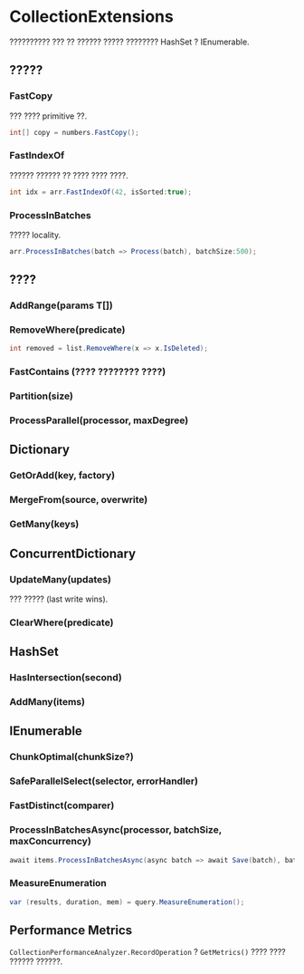 # CollectionExtensions
?????????? ??? ?? ?????? ????? ???????? HashSet ? IEnumerable.

## ?????
### FastCopy
??? ???? primitive ??.
```csharp
int[] copy = numbers.FastCopy();
```
### FastIndexOf
?????? ?????? ?? ???? ???? ????.
```csharp
int idx = arr.FastIndexOf(42, isSorted:true);
```
### ProcessInBatches
????? locality.
```csharp
arr.ProcessInBatches(batch => Process(batch), batchSize:500);
```

## ????
### AddRange(params T[])
### RemoveWhere(predicate)
```csharp
int removed = list.RemoveWhere(x => x.IsDeleted);
```
### FastContains (???? ???????? ????)
### Partition(size)
### ProcessParallel(processor, maxDegree)

## Dictionary
### GetOrAdd(key, factory)
### MergeFrom(source, overwrite)
### GetMany(keys)

## ConcurrentDictionary
### UpdateMany(updates)
??? ????? (last write wins).
### ClearWhere(predicate)

## HashSet
### HasIntersection(second)
### AddMany(items)

## IEnumerable
### ChunkOptimal(chunkSize?)
### SafeParallelSelect(selector, errorHandler)
### FastDistinct(comparer)
### ProcessInBatchesAsync(processor, batchSize, maxConcurrency)
```csharp
await items.ProcessInBatchesAsync(async batch => await Save(batch), batchSize:500, maxConcurrency:4);
```
### MeasureEnumeration
```csharp
var (results, duration, mem) = query.MeasureEnumeration();
```

## Performance Metrics
`CollectionPerformanceAnalyzer.RecordOperation` ? `GetMetrics()` ???? ???? ?????? ??????.
